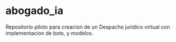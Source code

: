 # abogado_ia
Repositorio piloto para creacion de un Despacho juridico virtual con implementacion de bots, y modelos.
